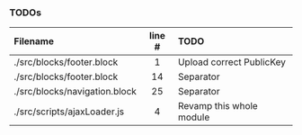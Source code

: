 ### TODOs
| Filename | line # | TODO
|:------|:------:|:------
| ./src/blocks/footer.block | 1 | Upload correct PublicKey
| ./src/blocks/footer.block | 14 | Separator
| ./src/blocks/navigation.block | 25 | Separator
| ./src/scripts/ajaxLoader.js | 4 | Revamp this whole module

